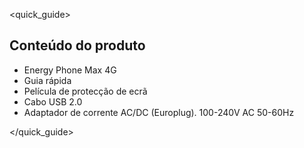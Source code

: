 <quick_guide>

## Conteúdo do produto

*	Energy Phone Max 4G
*	Guia rápida
*	Película de protecção de ecrã
*	Cabo USB 2.0
*	Adaptador de corrente AC/DC (Europlug). 100-240V AC 50-60Hz

</quick_guide>
